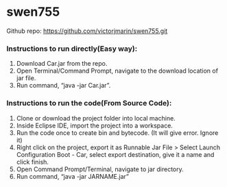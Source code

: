 # swen755


Github repo: https://github.com/victorjmarin/swen755.git

### Instructions to run directly(Easy way):

1. Download Car.jar from the repo.
2. Open Terminal/Command Prompt, navigate to the download location of jar file.
3. Run command, “java -jar Car.jar”.

### Instructions to run the code(From Source Code):

1. Clone or download the project folder into local machine.
2. Inside Eclipse IDE, import the project into a workspace.
3. Run the code once to create bin and bytecode. (It will give error. Ignore it)
4. Right click on the project, export it as Runnable Jar File > Select Launch Configuration Boot - Car, select export destination, give it a name and click finish.
5. Open Command Prompt/Terminal, navigate to jar directory.
6. Run command, “java -jar JARNAME.jar”

